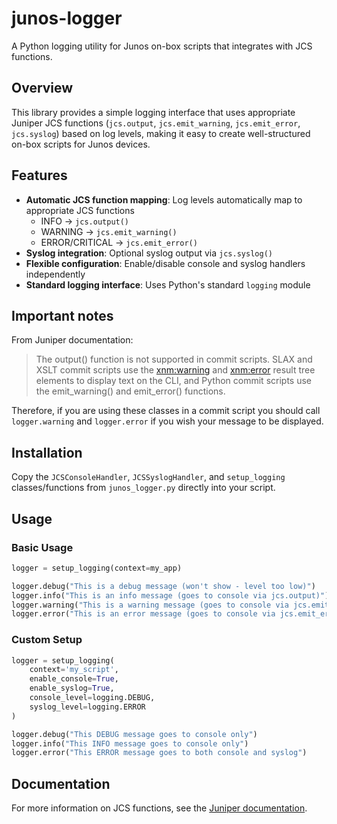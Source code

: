 # junos-logger

A Python logging utility for Junos on-box scripts that integrates with JCS functions.

## Overview

This library provides a simple logging interface that uses appropriate Juniper JCS functions (`jcs.output`, `jcs.emit_warning`, `jcs.emit_error`, `jcs.syslog`) based on log levels, making it easy to create well-structured on-box scripts for Junos devices.

## Features

- **Automatic JCS function mapping**: Log levels automatically map to appropriate JCS functions
  - INFO → `jcs.output()`
  - WARNING → `jcs.emit_warning()`
  - ERROR/CRITICAL → `jcs.emit_error()`
- **Syslog integration**: Optional syslog output via `jcs.syslog()`
- **Flexible configuration**: Enable/disable console and syslog handlers independently
- **Standard logging interface**: Uses Python's standard `logging` module

## Important notes

From Juniper documentation:

> The output() function is not supported in commit scripts. SLAX and XSLT commit scripts use the <xnm:warning> and <xnm:error> result tree elements to display text on the CLI, and Python commit scripts use the emit_warning() and emit_error() functions.

Therefore, if you are using these classes in a commit script you should call `logger.warning` and `logger.error` if you wish your message to be displayed.

## Installation

Copy the `JCSConsoleHandler`, `JCSSyslogHandler`, and `setup_logging` classes/functions from `junos_logger.py` directly into your script.

## Usage

### Basic Usage

```python
logger = setup_logging(context=my_app)

logger.debug("This is a debug message (won't show - level too low)")
logger.info("This is an info message (goes to console via jcs.output)")
logger.warning("This is a warning message (goes to console via jcs.emit_warning and syslog)")
logger.error("This is an error message (goes to console via jcs.emit_error and syslog)")
```

### Custom Setup

```python
logger = setup_logging(
    context='my_script',
    enable_console=True,
    enable_syslog=True,
    console_level=logging.DEBUG,
    syslog_level=logging.ERROR
)

logger.debug("This DEBUG message goes to console only")
logger.info("This INFO message goes to console only")
logger.error("This ERROR message goes to both console and syslog")
```

## Documentation

For more information on JCS functions, see the [Juniper documentation](https://www.juniper.net/documentation/us/en/software/junos/automation-scripting/topics/concept/junos-script-automation-junos-extension-functions-jcs-namespace.html).
